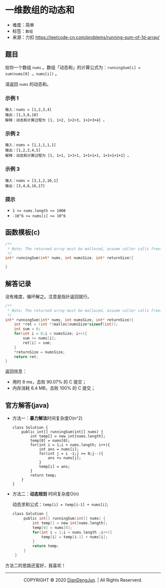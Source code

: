 # 一维数组的动态和

+ 难度：简单
+ 标签：`数组`
+ 来源：力扣 https://leetcode-cn.com/problems/running-sum-of-1d-array/

## 题目

给你一个数组 `nums` 。数组「动态和」的计算公式为：`runningSum[i] = sum(nums[0] … nums[i])` 。

请返回 `nums` 的动态和。

### 示例 1

```
输入：nums = [1,2,3,4]
输出：[1,3,6,10]
解释：动态和计算过程为 [1, 1+2, 1+2+3, 1+2+3+4] 。
```

### 示例 2

```
输入：nums = [1,1,1,1,1]
输出：[1,2,3,4,5]
解释：动态和计算过程为 [1, 1+1, 1+1+1, 1+1+1+1, 1+1+1+1+1] 。
```

### 示例 3

```
输入：nums = [3,1,2,10,1]
输出：[3,4,6,16,17]
```

### 提示

+ `1 <= nums.length <= 1000`
+ `-10^6 <= nums[i] <= 10^6`

## 函数模板(c)

```c
/**
 * Note: The returned array must be malloced, assume caller calls free().
 */
int* runningSum(int* nums, int numsSize, int* returnSize){

}
```

## 解答记录

没有难度，循环解之。注意是指针返回就行。

```c
/**
 * Note: The returned array must be malloced, assume caller calls free().
 */
int* runningSum(int* nums, int numsSize, int* returnSize){
    int *ret = (int *)malloc(numsSize*sizeof(int));
    int sum = 0;
    for(int i = 0;i < numsSize; i++){
        sum += nums[i];
        ret[i] = sum;
    }
    *returnSize = numsSize;
    return ret;
}
```

返回信息：

+ 用时 8 ms，击败 90.07% 的 C 提交；
+ 内存消耗 6.4 MB，击败 100% 的 C 提交；

## 官方解答(java)

+ 方法一：**暴力解法**时间复杂度O(n^2)

  ```
  class Solution {
      public int[] runningSum(int[] nums) {
          int temp[] = new int[nums.length];
          temp[0] = nums[0];
          for(int i = 1;i < nums.length; i++){
              int ans = nums[i];
              for(int j = i -1;j >= 0;j--){
                  ans += nums[j];
              }
              temp[i] = ans;
          }
          return temp;
      }
  }
  ```

+ 方法二：**动态规划** 时间复杂度O(n)

  动态求和公式：`temp[i] = temp[i-1] + nums[i]`;

  ```c
  class Solution {
       public int[] runningSum(int[] nums) {
           int temp[] = new int[nums.length];
           temp[0] = nums[0];
           for(int i = 1;i < nums.length ;i++){
               temp[i] = temp[i-1] + nums[i];
           }
           return temp;
       }
   }
  ```

方法二的思路还蛮好，我喜欢！

---

<p align="center">COPYRIGHT © 2020 <a href="https://www.xxdiandeng.cn">DianDengJun</a>. | All Rights Reserverd.</p>